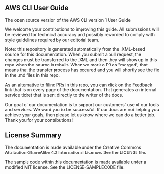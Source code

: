 ## AWS CLI User Guide

The open source version of the AWS CLI version 1 User Guide

We welcome your contributions to improving this guide. All submissions will be reviewed for technical accuracy and possibly reworded to comply with style guidelines required by our editorial team.

Note: this repository is generated automatically from the .XML-based source for this documentation. When you submit a pull request, the changes must be transferred to the .XML and then they will show up in this repo when the source is rebuilt. When we mark a PR as "merged", that means that the transfer process has occured and you will shortly see the fix in the .md files in this repo.

As an alternative to filing PRs in this repo, you can click on the Feedback link that is on every page of the documentation. That generates an internal service ticket that is sent directly to the writer of the docs. 

Our goal of our documentation is to support our customers' use of our tools and services. We want you to be successful. If our docs are not helping you achieve your goals, then please let us know where we can do a better job. Thank you for your contributions!

## License Summary

The documentation is made available under the Creative Commons Attribution-ShareAlike 4.0 International License. See the LICENSE file.

The sample code within this documentation is made available under a modified MIT license. See the LICENSE-SAMPLECODE file.
